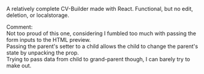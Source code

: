 A relatively complete CV-Builder made with React. Functional, but no edit, deletion, or localstorage.

<div>Comment:</div>
<div>Not too proud of this one, considering I fumbled too much with passing the form inputs to the HTML preview.</div>
<div>Passing the parent's setter to a child allows the child to change the parent's state by unpacking the prop.</div>
<div>Trying to pass data from child to grand-parent though, I can barely try to make out.</div>